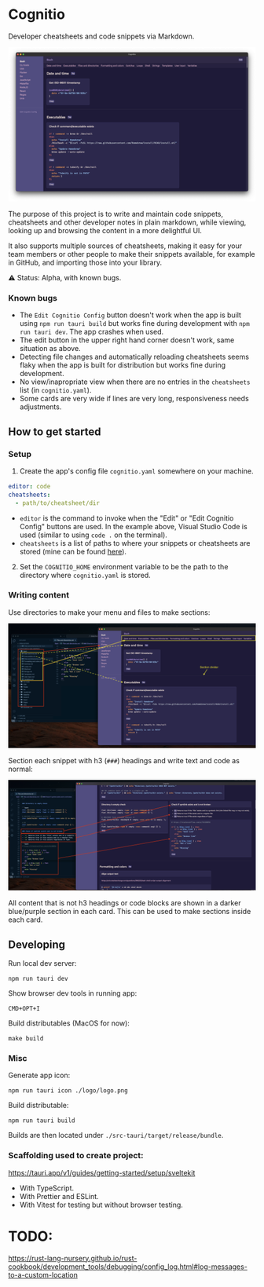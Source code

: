 # Cognitio

Developer cheatsheets and code snippets via Markdown.

![overview](./docs/img/overview.png)

The purpose of this project is to write and maintain code snippets, cheatsheets and other developer notes in plain markdown, while viewing, looking up and browsing the content in a more delightful UI.

It also supports multiple sources of cheatsheets, making it easy for your team members or other people to make their snippets available, for example in GitHub, and importing those into your library.

:warning: Status: Alpha, with known bugs.

### Known bugs

- The `Edit Cognitio Config` button doesn't work when the app is built using `npm run tauri build` but works fine during development with `npm run tauri dev`. The app crashes when used.
- The edit button in the upper right hand corner doesn't work, same situation as above.
- Detecting file changes and automatically reloading cheatsheets seems flaky when the app is built for distribution but works fine during development.
- No view/inapropriate view when there are no entries in the `cheatsheets` list (in `cognitio.yaml`).
- Some cards are very wide if lines are very long, responsiveness needs adjustments.

## How to get started

### Setup

1. Create the app's config file `cognitio.yaml` somewhere on your machine.

```yaml
editor: code
cheatsheets:
  - path/to/cheatsheet/dir
```

- `editor` is the command to invoke when the "Edit" or "Edit Cognitio Config" buttons are used. In the example above, Visual Studio Code is used (similar to using `code .` on the terminal).
- `cheatsheets` is a list of paths to where your snippets or cheatsheets are stored (mine can be found [here](https://github.com/eaardal/cheatsheets-and-snippets)).

2. Set the `COGNITIO_HOME` environment variable to be the path to the directory where `cognitio.yaml` is stored.

### Writing content

Use directories to make your menu and files to make sections:

![file structure](./docs/img/file-structure.png)

Section each snippet with h3 (`###`) headings and write text and code as normal:

![markdown](./docs/img/markdown.png)

All content that is not h3 headings or code blocks are shown in a darker blue/purple section in each card. This can be used to make sections inside each card.

## Developing

Run local dev server:

```
npm run tauri dev
```

Show browser dev tools in running app:

```
CMD+OPT+I
```

Build distributables (MacOS for now):

```
make build
```

### Misc

Generate app icon:

```
npm run tauri icon ./logo/logo.png
```

Build distributable:

```
npm run tauri build
```

Builds are then located under `./src-tauri/target/release/bundle`.

### Scaffolding used to create project:

https://tauri.app/v1/guides/getting-started/setup/sveltekit

- With TypeScript.
- With Prettier and ESLint.
- With Vitest for testing but without browser testing.

# TODO:

https://rust-lang-nursery.github.io/rust-cookbook/development_tools/debugging/config_log.html#log-messages-to-a-custom-location
